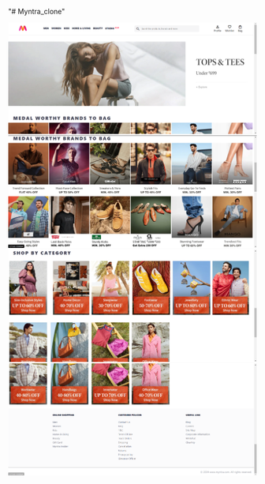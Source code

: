 "# Myntra_clone" 

![alt text](/Screenshots/1.png)
![alt text](/Screenshots/2.png)
![alt text](/Screenshots/3.png)
![alt text](/Screenshots/4.png)